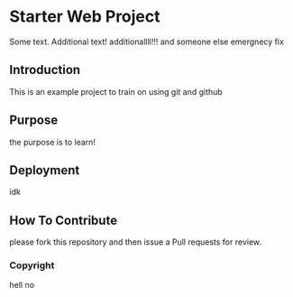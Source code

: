 # Starter Web Project

Some text. Additional text!
additionallll!!! and someone else
emergnecy fix

## Introduction

This is an example project to train on using git and github

## Purpose

the purpose is to learn!

## Deployment

idk

## How To Contribute

please fork this repository and then issue a Pull requests for review.

### Copyright

hell no